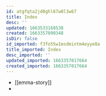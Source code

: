 ```yaml
---
id: atgfqta2jd0ghl67w0l3w67
title: Index
desc: ''
updated: 1663533168538
created: 1663357090348
isDir: false
id_imported: f3fo55w1msdmintm4eyye8a
title_imported: Index
desc_imported: ''
updated_imported: 1663357017664
created_imported: 1663357017664
---
```


- [[emma-story]]
- 